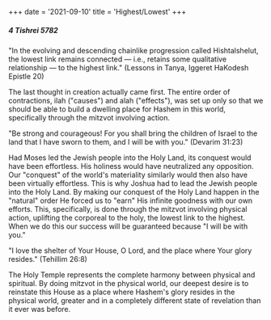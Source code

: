 +++
date = '2021-09-10'
title = 'Highest/Lowest'
+++

##### 4 Tishrei 5782

"In the evolving and descending chainlike progression called Hishtalshelut, the lowest link remains connected — i.e., retains some qualitative relationship — to the highest link." (Lessons in Tanya, Iggeret HaKodesh Epistle 20)

The last thought in creation actually came first. The entire order of contractions, ilah ("causes") and alah ("effects"), was set up only so that we should be able to build a dwelling place for Hashem in this world, specifically through the mitzvot involving action.

"Be strong and courageous! For you shall bring the children of Israel to the land that I have sworn to them, and I will be with you." (Devarim 31:23)

Had Moses led the Jewish people into the Holy Land, its conquest would have been effortless. His holiness would have neutralized any opposition. Our "conquest" of the world's materiality similarly would then also have been virtually effortless. This is why Joshua had to lead the Jewish people into the Holy Land. By making our conquest of the Holy Land happen in the "natural" order He forced us to "earn" His infinite goodness with our own efforts. This, specifically, is done through the mitzvot involving physical action, uplifting the corporeal to the holy, the lowest link to the highest. When we do this our success will be guaranteed because "I will be with you."

"I love the shelter of Your House, O Lord, and the place where Your glory resides." (Tehillim 26:8)

The Holy Temple represents the complete harmony between physical and spiritual. By doing mitzvot in the physical world, our deepest desire is to reinstate this House as a place where Hashem's glory resides in the physical world, greater and in a completely different state of revelation than it ever was before.

